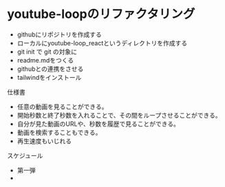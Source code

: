 # youtube-loopのリファクタリング

* githubにリポジトリを作成する
* ローカルにyoutube-loop_reactというディレクトリを作成する
* git init で git の対象に
* readme.mdをつくる
* githubとの連携をさせる
* tailwindをインストール


仕様書

* 任意の動画を見ることができる。
* 開始秒数と終了秒数を入れることで、その間をループさせることができる。
* 自分が見た動画のURLや、秒数を履歴で見ることができる。
* 動画を検索することもできる。
* 再生速度もいじれる


スケジュール

* 第一弾
* 


